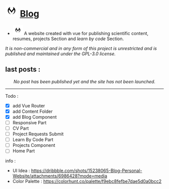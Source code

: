 # <img width=40 src="https://raw.githubusercontent.com/Mehranalam/Blog/3696e4c4dac4495ba91f7638ab3b48f9a7bddfd3/src/assets/Images/Icons/Mh.svg" alt="Blog Logo"> [Blog](#)

      
- <img src="https://raw.githubusercontent.com/Mehranalam/Blog/main/public/faviconFolder/favicon-32x32.png" alt="Blog Logo"> A website created with vue for publishing scientific content, resumes, projects Section and *learn by code* Section.

*It is non-commercial and in any form of this project is unrestricted and is published and maintained under the GPL-3.0 license.*

## last posts :

<div align="center">
       <i>
       No post has been published yet and the site has not been launched.
       </i>
   </div>
        <hr>
        
        
Todo :
- [X] add Vue Router
- [X] add Content Folder
- [X] add Blog Component
- [ ] Responsive Part
- [ ] CV Part
- [ ] Project Requests Submit
- [ ] Learn By Code Part
- [ ] Projects Component
- [ ] Home Part

info :
- UI Idea : https://dribbble.com/shots/15238065-Blog-Personal-Website/attachments/6986428?mode=media
- Color Palette : https://colorhunt.co/palette/f9ebc8fefbe7dae5d0a0bcc2
